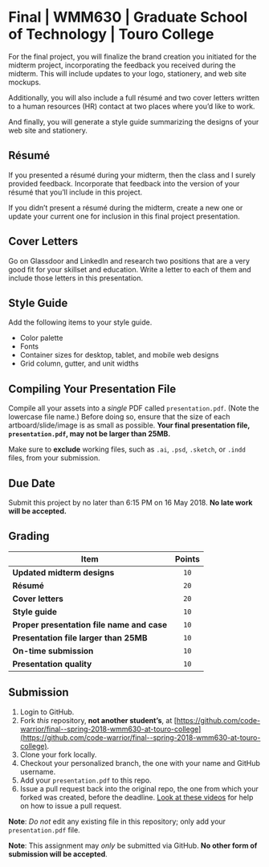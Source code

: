 # Final | WMM630 | Graduate School of Technology | Touro College
For the final project, you will finalize the brand creation you initiated for the midterm project, incorporating the feedback you received during the midterm. This will include updates to your logo, stationery, and web site mockups.

Additionally, you will also include a full résumé and two cover letters written to a human resources (HR) contact at two places where you’d like to work.

And finally, you will generate a style guide summarizing the designs of your web site and stationery.

## Résumé
If you presented a résumé during your midterm, then the class and I surely provided feedback. Incorporate that feedback into the version of your résumé that you’ll include in this project.

If you didn’t present a résumé during the midterm, create a new one or update your current one for inclusion in this final project presentation.

## Cover Letters
Go on Glassdoor and LinkedIn and research two positions that are a very good fit for your skillset and education. Write a letter to each of them and include those letters in this presentation.

## Style Guide
Add the following items to your style guide.

* Color palette
* Fonts
* Container sizes for desktop, tablet, and mobile web designs
* Grid column, gutter, and unit widths

## Compiling Your Presentation File
Compile all your assets into a *single* PDF called `presentation.pdf`. (Note the lowercase file name.) Before doing so, ensure that the size of each artboard/slide/image is as small as possible. **Your final presentation file, `presentation.pdf`, may not be larger than 25MB.**

Make sure to **exclude** working files, such as `.ai`, `.psd`, `.sketch`, or `.indd` files, from your submission.

## Due Date
Submit this project by no later than 6:15 PM on 16 May 2018. **No late work will be accepted.**

## Grading
| Item                                       | Points |
|--------------------------------------------|:------:|
| **Updated midterm designs**                | `10`   |
| **Résumé**                                 | `20`   |
| **Cover letters**                          | `20`   |
| **Style guide**                            | `10`   |
| **Proper presentation file name and case** | `10`   |
| **Presentation file larger than 25MB**     | `10`   |
| **On-time submission**                     | `10`   |
| **Presentation quality**                   | `10`   |

## Submission
1. Login to GitHub.
2. Fork *this* repository, **not another student’s**, at [https://github.com/code-warrior/final--spring-2018-wmm630-at-touro-college](https://github.com/code-warrior/final--spring-2018-wmm630-at-touro-college).
3. Clone your fork locally.
4. Checkout your personalized branch, the one with your name and GitHub username.
5. Add your `presentation.pdf` to this repo.
6. Issue a pull request back into the original repo, the one from which your forked was created, before the deadline. [Look at these videos](http://code-warrior.github.io/tutorials/git/github/) for help on how to issue a pull request.

**Note**: _Do not_ edit any existing file in this repository; only add your `presentation.pdf` file.

**Note**: This assignment may *only* be submitted via GitHub. **No other form of submission will be accepted**.
